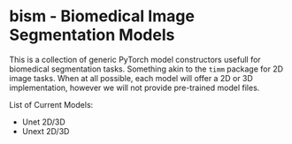 # bism - Biomedical Image Segmentation Models

This is a collection of generic PyTorch model constructors usefull for biomedical segmentation tasks. 
Something akin to the `timm` package for 2D image tasks. 
When at all possible, each model will offer a 2D or 3D implementation, however we will not provide pre-trained model files. 


List of Current Models:
- Unet 2D/3D
- Unext 2D/3D